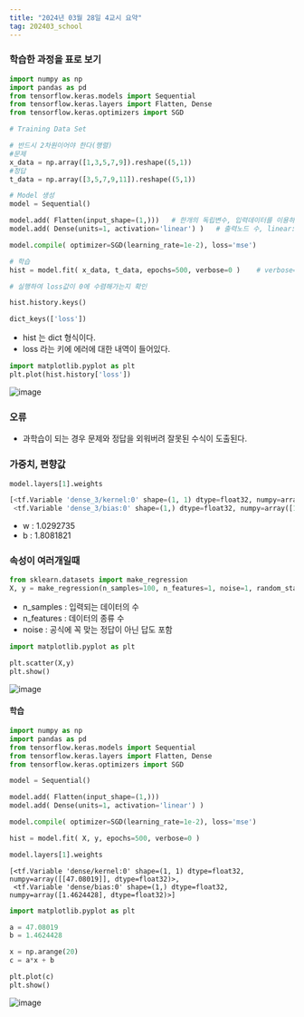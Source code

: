 ```yaml
---
title: "2024년 03월 28일 4교시 요약"
tag: 202403_school
---
```


### 학습한 과정을 표로 보기

```python
import numpy as np
import pandas as pd
from tensorflow.keras.models import Sequential
from tensorflow.keras.layers import Flatten, Dense
from tensorflow.keras.optimizers import SGD

# Training Data Set

# 반드시 2차원이어야 한다(행렬)
#문제
x_data = np.array([1,3,5,7,9]).reshape((5,1))
#정답
t_data = np.array([3,5,7,9,11]).reshape((5,1))

# Model 생성
model = Sequential()

model.add( Flatten(input_shape=(1,)))   # 한개의 독립변수, 입력데이터를 이용하여 Tensor 생성
model.add( Dense(units=1, activation='linear') )   # 출력노드 수, linear: 그대로 출력

model.compile( optimizer=SGD(learning_rate=1e-2), loss='mse')

# 학습
hist = model.fit( x_data, t_data, epochs=500, verbose=0 )    # verbose=0 출력없음

# 실행하여 loss값이 0에 수렴해가는지 확인
```

```python
hist.history.keys()
```

```python
dict_keys(['loss'])
```

- hist 는 dict 형식이다. 
- loss 라는 키에 에러에 대한 내역이 들어있다.

```python
import matplotlib.pyplot as plt
plt.plot(hist.history['loss'])
```

![image](https://github.com/yony-k/yony-k.github.io/assets/109204976/9d58ebe0-66d5-4166-bbc2-2ade904eacd4)

### 오류

- 과학습이 되는 경우 문제와 정답을 외워버려 잘못된 수식이 도출된다.

### 가중치, 편향값 

```python
model.layers[1].weights
```

```python
[<tf.Variable 'dense_3/kernel:0' shape=(1, 1) dtype=float32, numpy=array([[1.0292735]], dtype=float32)>,
 <tf.Variable 'dense_3/bias:0' shape=(1,) dtype=float32, numpy=array([1.8081821], dtype=float32)>]
```

- w : 1.0292735
- b : 1.8081821

### 속성이 여러개일때

```python
from sklearn.datasets import make_regression
X, y = make_regression(n_samples=100, n_features=1, noise=1, random_state=42)
```

- n_samples : 입력되는 데이터의 수
- n_features : 데이터의 종류 수
- noise : 공식에 꼭 맞는 정답이 아닌 답도 포함

```python
import matplotlib.pyplot as plt

plt.scatter(X,y)
plt.show()
```

![image](https://github.com/yony-k/yony-k.github.io/assets/109204976/0726ae26-2e52-464f-b38d-936d1c0c65fb)

#### 학습

```python
import numpy as np
import pandas as pd
from tensorflow.keras.models import Sequential
from tensorflow.keras.layers import Flatten, Dense
from tensorflow.keras.optimizers import SGD

model = Sequential()

model.add( Flatten(input_shape=(1,)))  
model.add( Dense(units=1, activation='linear') )

model.compile( optimizer=SGD(learning_rate=1e-2), loss='mse')

hist = model.fit( X, y, epochs=500, verbose=0 )
```

```python
model.layers[1].weights
```

```
[<tf.Variable 'dense/kernel:0' shape=(1, 1) dtype=float32, numpy=array([[47.08019]], dtype=float32)>,
 <tf.Variable 'dense/bias:0' shape=(1,) dtype=float32, numpy=array([1.4624428], dtype=float32)>]
```

```python
import matplotlib.pyplot as plt

a = 47.08019
b = 1.4624428

x = np.arange(20)
c = a*x + b

plt.plot(c)
plt.show()
```

![image](https://github.com/yony-k/yony-k.github.io/assets/109204976/046b2070-aa96-44b6-84ba-0d95c087c36a)